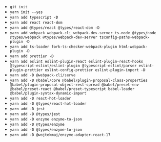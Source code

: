 
- `git init`
- `yarn init --yes`
- `yarn add typescript -D`
- `yarn add react react-dom`
- `yarn add @types/react @types/react-dom -D`
- `yarn add webpack webpack-cli webpack-dev-server ts-node @types/node @types/webpack @types/webpack-dev-server tsconfig-paths-webpack-plugin -D`
- `yarn add ts-loader fork-ts-checker-webpack-plugin html-webpack-plugin -D`
- `yarn add prettier -D`
- `yarn add eslint eslint-plugin-react eslint-plugin-react-hooks @typescript-eslint/eslint-plugin @typescript-eslint/parser eslint-plugin-prettier eslint-config-prettier eslint-plugin-import -D`
- `yarn add -D @webpack-cli/serve`
- `yarn add -D @babel/core @babel/plugin-proposal-class-properties @babel/plugin-proposal-object-rest-spread @babel/preset-env @babel/preset-react @babel/preset-typescript babel-loader  @babel/plugin-syntax-dynamic-import` 
- `yarn add -D react-hot-loader` 
- `yarn add -D @types/react-hot-loader`
- `yarn add -D jest`
- `yarn add -D @types/jest`
- `yarn add -D enzyme enzyme-to-json `
- `yarn add -D @types/enzyme`
- `yarn add -D @types/enzyme-to-json`
- `yarn add -D @wojtekmaj/enzyme-adapter-react-17`